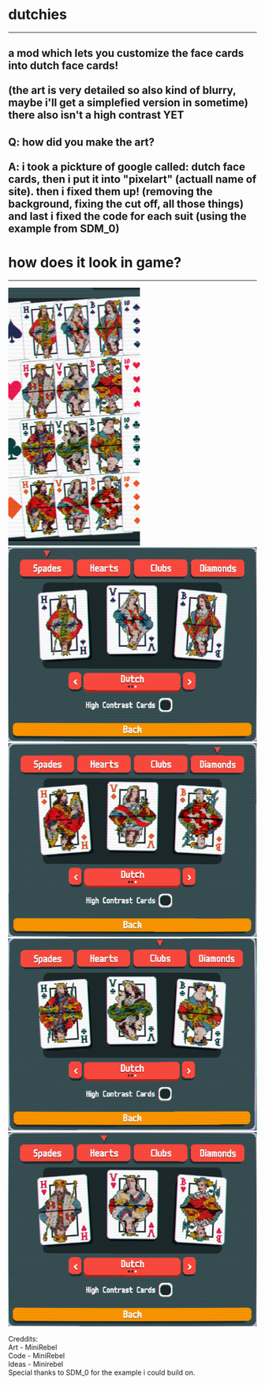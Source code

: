 # dutchies
----------
a mod which lets you customize the face cards into dutch face cards!<br>
<br>
(the art is very detailed so also kind of blurry, maybe i'll get a simplefied version in sometime)
there also isn't a high contrast YET
-----
Q: how did you make the art? <br>
<br>
A: i took a pickture of google called: dutch face cards, then i put it into "pixelart" (actuall name of site).
then i fixed them up! (removing the background, fixing the cut off, all those things)
and last i fixed the code for each suit (using the example from SDM_0)
----
# how does it look in game?
----
![in deck](photo's/whole_deck.png) <br>
![spade](photo's/spades.png) <br>
![Diamonds](photo's/diamond.png) <br>
![Clubs](photo's/clubs.png) <br>
![Hearts](photo's/hearts.png) <br>

Creddits:<br>
Art - MiniRebel <br>
Code - MiniRebel <br>
Ideas - Minirebel<br>
Special thanks to SDM_0 for the example i could build on.<br>
